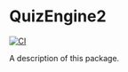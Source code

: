 # QuizEngine2

[![CI](https://github.com/dh85/QuizEngine/actions/workflows/ci.yml/badge.svg)](https://github.com/dh85/QuizEngine/actions/workflows/ci.yml)

A description of this package.
